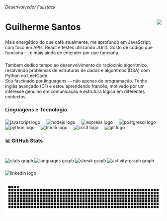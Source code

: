 <h6 align="left">Desenvolvedor Fullstack</h6>

###

<img align="right" height="200" src="https://media.giphy.com/media/v1.Y2lkPTc5MGI3NjExbjJrZnlmMmk5bGFtaXFkYnFiN3c4eTZqcHI5aHY1aXF5cDBuN3Q5bCZlcD12MV9naWZzX3NlYXJjaCZjdD1n/ENY5vJgJPEfG3Ym14H/giphy.gif"  />

###

<h1 align="left">Guilherme Santos</h1>

###

<p align="left">Mais energético do que café atualmente, me aprofundo em JavaScript, com foco em APIs, React e testes utilizando JUnit. Gosto de código que funciona — e mais ainda de entender por que funciona.</p>

###

<p align="left">Também dedico tempo ao desenvolvimento do raciocínio algorítmico, resolvendo problemas de estruturas de dados e algoritmos (DSA) com Python no LeetCode.<br>Sou fascinado por linguagens — não apenas de programação. Tenho inglês avançado (C1) e estou aprendendo francês, motivado por um interesse genuíno em comunicação e estrutura lógica em diferentes contextos.</p>

###

<h3 align="left">Linguagens e Tecnologia</h3>

###

<div align="left">
  <img src="https://cdn.jsdelivr.net/gh/devicons/devicon/icons/javascript/javascript-original.svg" height="40" alt="javascript logo"  />
  <img width="12" />
  <img src="https://cdn.jsdelivr.net/gh/devicons/devicon/icons/nodejs/nodejs-original.svg" height="40" alt="nodejs logo"  />
  <img width="12" />
  <img src="https://cdn.jsdelivr.net/gh/devicons/devicon/icons/express/express-original.svg" height="40" alt="express logo"  />
  <img width="12" />
  <img src="https://cdn.jsdelivr.net/gh/devicons/devicon/icons/postgresql/postgresql-original.svg" height="40" alt="postgresql logo"  />
  <img width="12" />
  <img src="https://cdn.jsdelivr.net/gh/devicons/devicon/icons/python/python-original.svg" height="40" alt="python logo"  />
  <img width="12" />
  <img src="https://cdn.jsdelivr.net/gh/devicons/devicon/icons/html5/html5-original.svg" height="40" alt="html5 logo"  />
  <img width="12" />
  <img src="https://cdn.jsdelivr.net/gh/devicons/devicon/icons/css3/css3-original.svg" height="40" alt="css3 logo"  />
  <img width="12" />
  <img src="https://cdn.jsdelivr.net/gh/devicons/devicon/icons/git/git-original.svg" height="40" alt="git logo"  />
</div>

###

<h3 align="left">📊 GitHub Stats</h3>

###




###

<br clear="both">

<div align="left">
  <img src="https://github-readme-stats.vercel.app/api?username=guihw&hide_title=false&hide_rank=false&show_icons=true&include_all_commits=true&count_private=true&disable_animations=false&theme=dracula&locale=pt-br&hide_border=false&order=1" height="150" alt="stats graph"  />
  <img src="https://github-readme-stats.vercel.app/api/top-langs?username=guihw&locale=pt-br&hide_title=false&layout=compact&card_width=320&langs_count=5&theme=dracula&hide_border=false&order=2" height="150" alt="languages graph"  />
  <img src="https://streak-stats.demolab.com?user=guihw&locale=pt-br&mode=daily&theme=dracula&hide_border=false&border_radius=5&order=3" height="150" alt="streak graph"  />
  <img src="https://github-readme-activity-graph.vercel.app/graph?username=guihw&radius=16&theme=react&area=true&order=5" height="300" alt="activity-graph graph"  />
</div>

###

<div align="left">
  <img src="https://raw.githubusercontent.com/maurodesouza/profile-readme-generator/master/src/assets/icons/social/linkedin/default.svg" width="52" height="40" alt="linkedin logo"  />
</div>

###

<picture>
  <source media="(prefers-color-scheme: dark)" srcset="https://raw.githubusercontent.com/guihw/guihw/output/github-snake-dark.svg" />
  <source media="(prefers-color-scheme: light)" srcset="https://raw.githubusercontent.com/guihw/guihw/output/github-snake.svg" />
  <img alt="github-snake" src="https://raw.githubusercontent.com/guihw/guihw/output/github-snake.svg" />
</picture>
